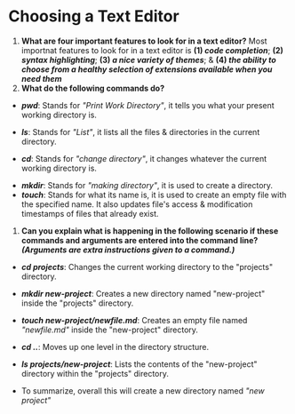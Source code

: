 # Choosing a Text Editor
1. **What are four important features to look for in a text editor?** Most importnat features to look for in a text editor is **(1) _code completion_**; **(2) _syntax
 highlighting_**; **(3) _a nice variety of themes_**; & **(4) _the ability to choose from a healthy selection of extensions available when you need them_**
1. **What do the following commands do?**
* ***pwd***: Stands for _"Print Work Directory"_, it tells you what your present working directory is.
- ***ls***: Stands for _"List"_, it lists all the files & directories in the current directory.
+ ***cd***: Stands for _"change directory"_, it changes whatever the current working directory is. 
* ***mkdir***: Stands for _"making directory"_, it is used to create a directory.
* ***touch***: Stands for what its name is, it is used to create an empty file with the specified name. It also updates file's access & modification timestamps of files that already exist. 
1. **Can you explain what is happening in the following scenario if these commands and arguments are entered into the command line? _(Arguments are extra instructions given to a command.)_**
* ***cd projects***: Changes the current working directory to the "projects" directory.
- ***mkdir new-project***: Creates a new directory named "new-project" inside the "projects" directory.
+ ***touch new-project/newfile.md***: Creates an empty file named _"newfile.md"_ inside the "new-project" directory.
* ***cd ..***: Moves up one level in the directory structure.
- ***ls projects/new-project***: Lists the contents of the "new-project" directory within the "projects" directory.
+ To summarize, overall this will create a new directory named _"new project"_
